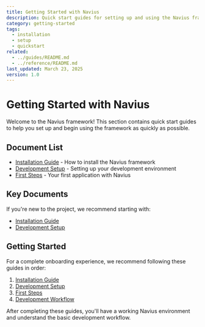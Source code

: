 ```yaml
---
title: Getting Started with Navius
description: Quick start guides for setting up and using the Navius framework
category: getting-started
tags:
  - installation
  - setup
  - quickstart
related:
  - ../guides/README.md
  - ../reference/README.md
last_updated: March 23, 2025
version: 1.0
---
```


# Getting Started with Navius

Welcome to the Navius framework! This section contains quick start guides to help you set up and begin using the framework as quickly as possible.

## Document List

- [Installation Guide](installation.md) - How to install the Navius framework
- [Development Setup](development-setup.md) - Setting up your development environment
- [First Steps](first-steps.md) - Your first application with Navius

## Key Documents

If you're new to the project, we recommend starting with:

- [Installation Guide](installation.md)
- [Development Setup](development-setup.md)

## Getting Started

For a complete onboarding experience, we recommend following these guides in order:

1. [Installation Guide](installation.md)
2. [Development Setup](development-setup.md)
3. [First Steps](first-steps.md)
4. [Development Workflow](../guides/development/development-workflow.md)

After completing these guides, you'll have a working Navius environment and understand the basic development workflow. 